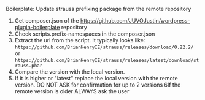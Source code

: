 Boilerplate: Update strauss prefixing package from the remote repository

1. Get composer.json of the https://github.com/JUVOJustin/wordpress-plugin-boilerplate repository
2. Check scripts.prefix-namespaces in the composer.json
3. Extract the url from the script. It typically looks like: `https://github.com/BrianHenryIE/strauss/releases/download/0.22.2/` or `https://github.com/BrianHenryIE/strauss/releases/latest/download/strauss.phar`
4. Compare the version with the local version. 
5. If it is higher or "latest" replace the local version with the remote version. DO NOT ASK for confirmation for up to 2 versions
6If the remote version is older ALWAYS ask the user